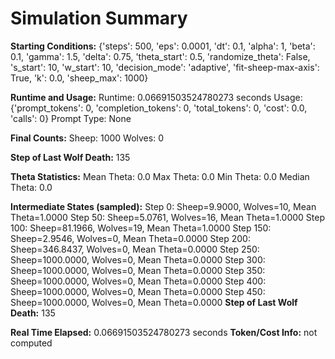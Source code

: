 # Simulation Summary

**Starting Conditions:**
{'steps': 500, 'eps': 0.0001, 'dt': 0.1, 'alpha': 1, 'beta': 0.1, 'gamma': 1.5, 'delta': 0.75, 'theta_start': 0.5, 'randomize_theta': False, 's_start': 10, 'w_start': 10, 'decision_mode': 'adaptive', 'fit-sheep-max-axis': True, 'k': 0.0, 'sheep_max': 1000}

**Runtime and Usage:**
Runtime: 0.06691503524780273 seconds
Usage: {'prompt_tokens': 0, 'completion_tokens': 0, 'total_tokens': 0, 'cost': 0.0, 'calls': 0}
Prompt Type: None

**Final Counts:**
Sheep: 1000
Wolves: 0

**Step of Last Wolf Death:**
135

**Theta Statistics:**
Mean Theta: 0.0
Max Theta: 0.0
Min Theta: 0.0
Median Theta: 0.0

**Intermediate States (sampled):**
Step 0: Sheep=9.9000, Wolves=10, Mean Theta=1.0000
Step 50: Sheep=5.0761, Wolves=16, Mean Theta=1.0000
Step 100: Sheep=81.1966, Wolves=19, Mean Theta=1.0000
Step 150: Sheep=2.9546, Wolves=0, Mean Theta=0.0000
Step 200: Sheep=346.8437, Wolves=0, Mean Theta=0.0000
Step 250: Sheep=1000.0000, Wolves=0, Mean Theta=0.0000
Step 300: Sheep=1000.0000, Wolves=0, Mean Theta=0.0000
Step 350: Sheep=1000.0000, Wolves=0, Mean Theta=0.0000
Step 400: Sheep=1000.0000, Wolves=0, Mean Theta=0.0000
Step 450: Sheep=1000.0000, Wolves=0, Mean Theta=0.0000
**Step of Last Wolf Death:** 135

**Real Time Elapsed:** 0.06691503524780273 seconds
**Token/Cost Info:** not computed